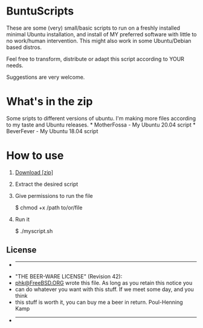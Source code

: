 BuntuScripts
===========================
These are some (very) small/basic scripts to run on a freshly installed minimal Ubuntu installation, and install of MY preferred software with little to no work/human intervention. This might also work in some Ubuntu/Debian based distros.

Feel free to transform, distribute or adapt this script according to YOUR needs.

Suggestions are very welcome.

# What's in the zip
Some sripts to different versions of ubuntu. I'm making more files according to my taste and Ubuntu releases. 
    * MotherFossa - My Ubuntu 20.04 script
    * BeverFever - My Ubuntu 18.04 script

# How to use

1. [Download [zip]](https://github.com/opedromandrade/buntuscripts/archive/master.zip)

2. Extract the desired script

3. Give permissions to run the file

    $ chmod +x /path to/or/file

4. Run it

    $ ./myscript.sh


## License

 * ----------------------------------------------------------------------------
 * "THE BEER-WARE LICENSE" (Revision 42):
 * <phk@FreeBSD.ORG> wrote this file.  As long as you retain this notice you
 * can do whatever you want with this stuff. If we meet some day, and you think
 * this stuff is worth it, you can buy me a beer in return.   Poul-Henning Kamp
 * ----------------------------------------------------------------------------


